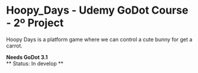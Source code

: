 # Hoopy_Days - Udemy GoDot Course - 2º Project
Hoopy Days is a platform game where we can control a cute bunny for get a carrot.

**Needs GoDot 3.1**
<br>** Status: In develop **</br>
